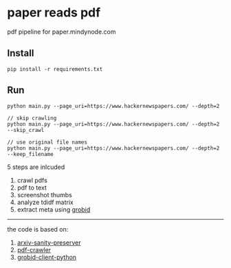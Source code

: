 # paper reads pdf

pdf pipeline for paper.mindynode.com

## Install
```
pip install -r requirements.txt
```

## Run

```
python main.py --page_uri=https://www.hackernewspapers.com/ --depth=2

// skip crawling
python main.py --page_uri=https://www.hackernewspapers.com/ --depth=2 --skip_crawl

// use original file names
python main.py --page_uri=https://www.hackernewspapers.com/ --depth=2 --keep_filename
```

5 steps are inlcuded
  1. crawl pdfs
  2. pdf to text
  3. screenshot thumbs
  4. analyze tdidf matrix
  5. extract meta using [grobid](https://github.com/kermitt2/grobid)

---

the code is based on:
  1. [arxiv-sanity-preserver](https://github.com/karpathy/arxiv-sanity-preserver)
  2. [pdf-crawler](https://github.com/SimFin/pdf-crawler)
  3. [grobid-client-python](https://github.com/kermitt2/grobid-client-python)
